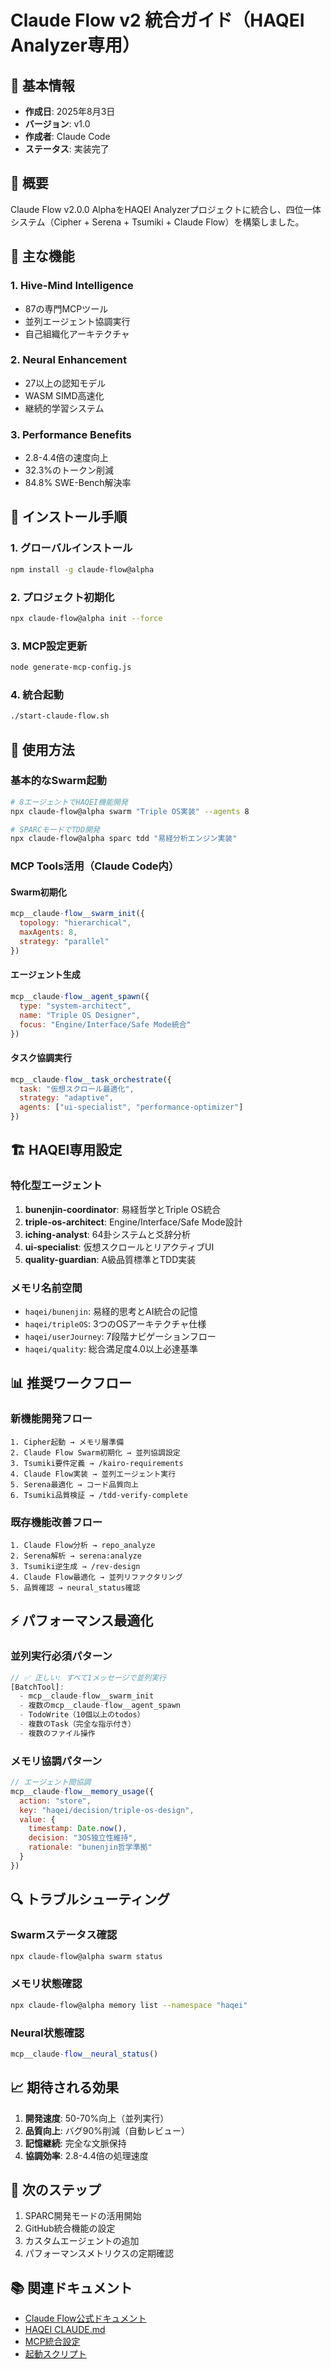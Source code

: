 # Claude Flow v2 統合ガイド（HAQEI Analyzer専用）

## 📅 基本情報
- **作成日**: 2025年8月3日
- **バージョン**: v1.0
- **作成者**: Claude Code
- **ステータス**: 実装完了

## 🎯 概要

Claude Flow v2.0.0 AlphaをHAQEI Analyzerプロジェクトに統合し、四位一体システム（Cipher + Serena + Tsumiki + Claude Flow）を構築しました。

## 🚀 主な機能

### 1. **Hive-Mind Intelligence**
- 87の専門MCPツール
- 並列エージェント協調実行
- 自己組織化アーキテクチャ

### 2. **Neural Enhancement**
- 27以上の認知モデル
- WASM SIMD高速化
- 継続的学習システム

### 3. **Performance Benefits**
- 2.8-4.4倍の速度向上
- 32.3%のトークン削減
- 84.8% SWE-Bench解決率

## 📝 インストール手順

### 1. グローバルインストール
```bash
npm install -g claude-flow@alpha
```

### 2. プロジェクト初期化
```bash
npx claude-flow@alpha init --force
```

### 3. MCP設定更新
```bash
node generate-mcp-config.js
```

### 4. 統合起動
```bash
./start-claude-flow.sh
```

## 🔧 使用方法

### 基本的なSwarm起動
```bash
# 8エージェントでHAQEI機能開発
npx claude-flow@alpha swarm "Triple OS実装" --agents 8

# SPARCモードでTDD開発
npx claude-flow@alpha sparc tdd "易経分析エンジン実装"
```

### MCP Tools活用（Claude Code内）

#### Swarm初期化
```javascript
mcp__claude-flow__swarm_init({
  topology: "hierarchical",
  maxAgents: 8,
  strategy: "parallel"
})
```

#### エージェント生成
```javascript
mcp__claude-flow__agent_spawn({
  type: "system-architect",
  name: "Triple OS Designer",
  focus: "Engine/Interface/Safe Mode統合"
})
```

#### タスク協調実行
```javascript
mcp__claude-flow__task_orchestrate({
  task: "仮想スクロール最適化",
  strategy: "adaptive",
  agents: ["ui-specialist", "performance-optimizer"]
})
```

## 🏗️ HAQEI専用設定

### 特化型エージェント

1. **bunenjin-coordinator**: 易経哲学とTriple OS統合
2. **triple-os-architect**: Engine/Interface/Safe Mode設計
3. **iching-analyst**: 64卦システムと爻辞分析
4. **ui-specialist**: 仮想スクロールとリアクティブUI
5. **quality-guardian**: A級品質標準とTDD実装

### メモリ名前空間

- `haqei/bunenjin`: 易経的思考とAI統合の記憶
- `haqei/tripleOS`: 3つのOSアーキテクチャ仕様
- `haqei/userJourney`: 7段階ナビゲーションフロー
- `haqei/quality`: 総合満足度4.0以上必達基準

## 📊 推奨ワークフロー

### 新機能開発フロー
```
1. Cipher起動 → メモリ層準備
2. Claude Flow Swarm初期化 → 並列協調設定
3. Tsumiki要件定義 → /kairo-requirements
4. Claude Flow実装 → 並列エージェント実行
5. Serena最適化 → コード品質向上
6. Tsumiki品質検証 → /tdd-verify-complete
```

### 既存機能改善フロー
```
1. Claude Flow分析 → repo_analyze
2. Serena解析 → serena:analyze
3. Tsumiki逆生成 → /rev-design
4. Claude Flow最適化 → 並列リファクタリング
5. 品質確認 → neural_status確認
```

## ⚡ パフォーマンス最適化

### 並列実行必須パターン
```javascript
// ✅ 正しい: すべて1メッセージで並列実行
[BatchTool]:
  - mcp__claude-flow__swarm_init
  - 複数のmcp__claude-flow__agent_spawn
  - TodoWrite（10個以上のtodos）
  - 複数のTask（完全な指示付き）
  - 複数のファイル操作
```

### メモリ協調パターン
```javascript
// エージェント間協調
mcp__claude-flow__memory_usage({
  action: "store",
  key: "haqei/decision/triple-os-design",
  value: {
    timestamp: Date.now(),
    decision: "3OS独立性維持",
    rationale: "bunenjin哲学準拠"
  }
})
```

## 🔍 トラブルシューティング

### Swarmステータス確認
```bash
npx claude-flow@alpha swarm status
```

### メモリ状態確認
```bash
npx claude-flow@alpha memory list --namespace "haqei"
```

### Neural状態確認
```javascript
mcp__claude-flow__neural_status()
```

## 📈 期待される効果

1. **開発速度**: 50-70%向上（並列実行）
2. **品質向上**: バグ90%削減（自動レビュー）
3. **記憶継続**: 完全な文脈保持
4. **協調効率**: 2.8-4.4倍の処理速度

## 🎯 次のステップ

1. SPARC開発モードの活用開始
2. GitHub統合機能の設定
3. カスタムエージェントの追加
4. パフォーマンスメトリクスの定期確認

## 📚 関連ドキュメント

- [Claude Flow公式ドキュメント](https://github.com/ruvnet/claude-flow)
- [HAQEI CLAUDE.md](../CLAUDE.md)
- [MCP統合設定](../claude-mcp-config.json)
- [起動スクリプト](../start-claude-flow.sh)